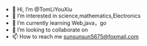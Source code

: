 - 👋 Hi, I’m @TomLiYouXiu
- 👀 I’m interested in science,mathematics,Electronics
- 🌱 I’m currently learning Web,java，go
- 💞️ I’m looking to collaborate on 
- 📫 How to reach me sunsunsun5675@foxmail.com

<!---
TomLiYouXiu/TomLiYouXiu is a ✨ special ✨ repository because its `README.md` (this file) appears on your GitHub profile.
You can click the Preview link to take a look at your changes.
--->
